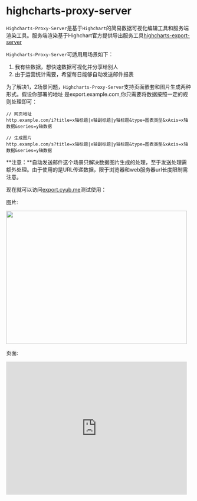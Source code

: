 # highcharts-proxy-server
`Highcharts-Proxy-Server`是基于`Highchart`的简易数据可视化编辑工具和服务端渲染工具。服务端渲染基于Highchart官方提供导出服务工具[highcharts-export-server](https://github.com/highcharts/node-export-server)

`Highcharts-Proxy-Server`可适用用场景如下：

1. 我有些数据，想快速数据可视化并分享给别人
2. 由于运营统计需要，希望每日能够自动发送邮件报表

为了解决1，2场景问题，`Highcharts-Proxy-Server`支持页面嵌套和图片生成两种形式。假设你部署的地址
是export.example.com,你只需要将数据按照一定的规则处理即可：

```
// 网页地址
http.example.com/i?title=x轴标题|x轴副标题|y轴标题&type=图表类型&xAxis=x轴数据&series=y轴数据

// 生成图片
http.example.com/s?title=x轴标题|x轴副标题|y轴标题&type=图表类型&xAxis=x轴数据&series=y轴数据
```

**注意：**自动发送邮件这个场景只解决数据图片生成的处理，至于发送处理需额外处理。由于使用的是URL传递数据，限于浏览器和web服务器url长度限制需注意。

现在就可以访问[export.cyub.me](http://export.cyub.me/t)测试使用：

图片: 

<img src="http://export.cyub.me/s?type=line&title=%E6%9C%88%E5%B9%B3%E5%9D%87%E9%99%8D%E9%9B%A8%E9%87%8F%7C%E6%95%B0%E6%8D%AE%E6%9D%A5%E6%BA%90%3A%20WorldClimate.com%7C%E9%99%8D%E9%9B%A8%E9%87%8F%20(mm)&legend=vertical%7Cright%7Cmiddle&width=490&height=360&xAxis=%5B%22%E4%B8%80%E6%9C%88%22%2C%22%E4%BA%8C%E6%9C%88%22%2C%22%E4%B8%89%E6%9C%88%22%2C%22%E5%9B%9B%E6%9C%88%22%2C%22%E4%BA%94%E6%9C%88%22%2C%22%E5%85%AD%E6%9C%88%22%2C%22%E4%B8%83%E6%9C%88%22%2C%22%E5%85%AB%E6%9C%88%22%2C%22%E4%B9%9D%E6%9C%88%22%2C%22%E5%8D%81%E6%9C%88%22%2C%22%E5%8D%81%E4%B8%80%E6%9C%88%22%2C%22%E5%8D%81%E4%BA%8C%E6%9C%88%22%5D&series=%5B%7B%22name%22%3A%22%E4%B8%9C%E4%BA%AC%22%2C%22data%22%3A%5B49.9%2C71.5%2C106.4%2C129.2%2C144%2C176%2C135.6%2C148.5%2C216.4%2C194.1%2C95.6%2C54.4%5D%7D%2C%7B%22name%22%3A%22%E7%BA%BD%E7%BA%A6%22%2C%22data%22%3A%5B83.6%2C78.8%2C98.5%2C93.4%2C106%2C84.5%2C105%2C104.3%2C91.2%2C83.5%2C106.6%2C92.3%5D%7D%2C%7B%22name%22%3A%22%E4%BC%A6%E6%95%A6%22%2C%22data%22%3A%5B48.9%2C38.8%2C39.3%2C41.4%2C47%2C48.3%2C59%2C59.6%2C52.4%2C65.2%2C59.3%2C51.2%5D%7D%2C%7B%22name%22%3A%22%E6%9F%8F%E6%9E%97%22%2C%22data%22%3A%5B42.4%2C33.2%2C34.5%2C39.7%2C52.6%2C75.5%2C57.4%2C60.4%2C47.6%2C39.1%2C46.8%2C51.1%5D%7D%5D" width="490px" height="360px">


页面: 

<iframe src="http://export.cyub.me/i?type=line&title=%E6%9C%88%E5%B9%B3%E5%9D%87%E9%99%8D%E9%9B%A8%E9%87%8F%7C%E6%95%B0%E6%8D%AE%E6%9D%A5%E6%BA%90%3A%20WorldClimate.com%7C%E9%99%8D%E9%9B%A8%E9%87%8F%20(mm)&legend=vertical%7Cright%7Cmiddle&width=490&height=360&xAxis=%5B%22%E4%B8%80%E6%9C%88%22%2C%22%E4%BA%8C%E6%9C%88%22%2C%22%E4%B8%89%E6%9C%88%22%2C%22%E5%9B%9B%E6%9C%88%22%2C%22%E4%BA%94%E6%9C%88%22%2C%22%E5%85%AD%E6%9C%88%22%2C%22%E4%B8%83%E6%9C%88%22%2C%22%E5%85%AB%E6%9C%88%22%2C%22%E4%B9%9D%E6%9C%88%22%2C%22%E5%8D%81%E6%9C%88%22%2C%22%E5%8D%81%E4%B8%80%E6%9C%88%22%2C%22%E5%8D%81%E4%BA%8C%E6%9C%88%22%5D&series=%5B%7B%22name%22%3A%22%E4%B8%9C%E4%BA%AC%22%2C%22data%22%3A%5B49.9%2C71.5%2C106.4%2C129.2%2C144%2C176%2C135.6%2C148.5%2C216.4%2C194.1%2C95.6%2C54.4%5D%7D%2C%7B%22name%22%3A%22%E7%BA%BD%E7%BA%A6%22%2C%22data%22%3A%5B83.6%2C78.8%2C98.5%2C93.4%2C106%2C84.5%2C105%2C104.3%2C91.2%2C83.5%2C106.6%2C92.3%5D%7D%2C%7B%22name%22%3A%22%E4%BC%A6%E6%95%A6%22%2C%22data%22%3A%5B48.9%2C38.8%2C39.3%2C41.4%2C47%2C48.3%2C59%2C59.6%2C52.4%2C65.2%2C59.3%2C51.2%5D%7D%2C%7B%22name%22%3A%22%E6%9F%8F%E6%9E%97%22%2C%22data%22%3A%5B42.4%2C33.2%2C34.5%2C39.7%2C52.6%2C75.5%2C57.4%2C60.4%2C47.6%2C39.1%2C46.8%2C51.1%5D%7D%5D" width="490" height="360 overflow="hide"" frameborder="0">

